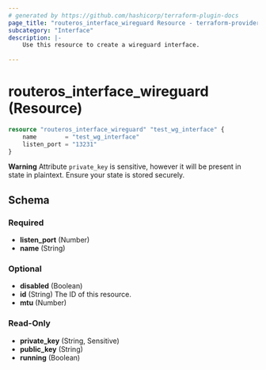 ```yaml
---
# generated by https://github.com/hashicorp/terraform-plugin-docs
page_title: "routeros_interface_wireguard Resource - terraform-provider-routeros"
subcategory: "Interface"
description: |-
    Use this resource to create a wireguard interface.
  
---
```


# routeros_interface_wireguard (Resource)

```terraform
resource "routeros_interface_wireguard" "test_wg_interface" {
    name        = "test_wg_interface"
    listen_port = "13231"
}
```

**Warning** Attribute `private_key` is sensitive, however it will be present in state in plaintext. Ensure your state is stored securely.

<!-- schema generated by tfplugindocs -->
## Schema

### Required

- **listen_port** (Number)
- **name** (String)

### Optional

- **disabled** (Boolean)
- **id** (String) The ID of this resource.
- **mtu** (Number)

### Read-Only

- **private_key** (String, Sensitive)
- **public_key** (String)
- **running** (Boolean)


